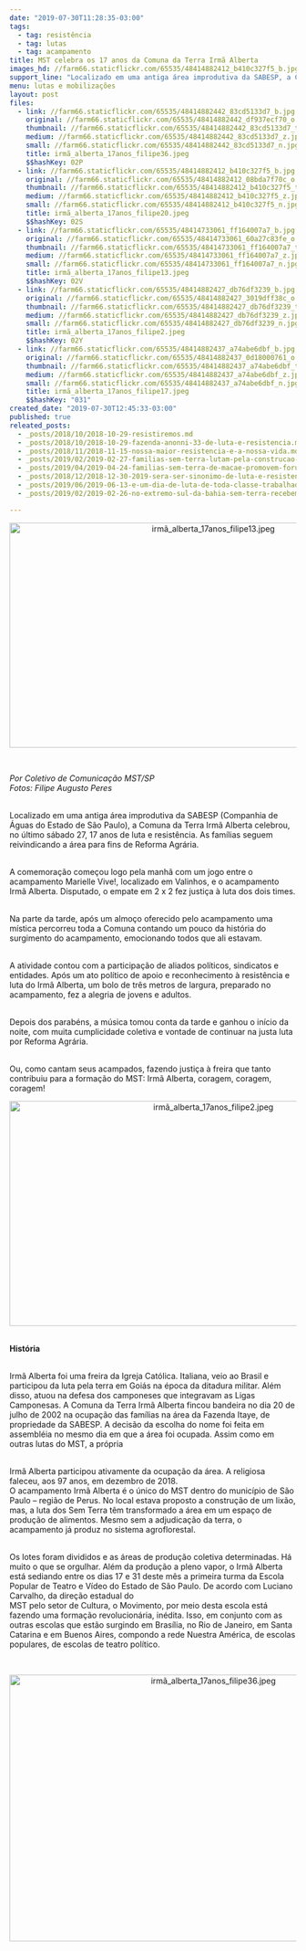 ```yaml
---
date: "2019-07-30T11:28:35-03:00"
tags:
  - tag: resistência
  - tag: lutas
  - tag: acampamento
title: MST celebra os 17 anos da Comuna da Terra Irmã Alberta
images_hd: //farm66.staticflickr.com/65535/48414882412_b410c327f5_b.jpg
support_line: "Localizado em uma antiga área improdutiva da SABESP, a Comuna da Terra Irmã Alberta celebrou, no último sábado 27, 17 anos de luta e resistência"
menu: lutas e mobilizações
layout: post
files:
  - link: //farm66.staticflickr.com/65535/48414882442_83cd5133d7_b.jpg
    original: //farm66.staticflickr.com/65535/48414882442_df937ecf70_o.jpg
    thumbnail: //farm66.staticflickr.com/65535/48414882442_83cd5133d7_t.jpg
    medium: //farm66.staticflickr.com/65535/48414882442_83cd5133d7_z.jpg
    small: //farm66.staticflickr.com/65535/48414882442_83cd5133d7_n.jpg
    title: irmã_alberta_17anos_filipe36.jpeg
    $$hashKey: 02P
  - link: //farm66.staticflickr.com/65535/48414882412_b410c327f5_b.jpg
    original: //farm66.staticflickr.com/65535/48414882412_08bda7f70c_o.jpg
    thumbnail: //farm66.staticflickr.com/65535/48414882412_b410c327f5_t.jpg
    medium: //farm66.staticflickr.com/65535/48414882412_b410c327f5_z.jpg
    small: //farm66.staticflickr.com/65535/48414882412_b410c327f5_n.jpg
    title: irmã_alberta_17anos_filipe20.jpeg
    $$hashKey: 02S
  - link: //farm66.staticflickr.com/65535/48414733061_ff164007a7_b.jpg
    original: //farm66.staticflickr.com/65535/48414733061_60a27c83fe_o.jpg
    thumbnail: //farm66.staticflickr.com/65535/48414733061_ff164007a7_t.jpg
    medium: //farm66.staticflickr.com/65535/48414733061_ff164007a7_z.jpg
    small: //farm66.staticflickr.com/65535/48414733061_ff164007a7_n.jpg
    title: irmã_alberta_17anos_filipe13.jpeg
    $$hashKey: 02V
  - link: //farm66.staticflickr.com/65535/48414882427_db76df3239_b.jpg
    original: //farm66.staticflickr.com/65535/48414882427_3019dff38c_o.jpg
    thumbnail: //farm66.staticflickr.com/65535/48414882427_db76df3239_t.jpg
    medium: //farm66.staticflickr.com/65535/48414882427_db76df3239_z.jpg
    small: //farm66.staticflickr.com/65535/48414882427_db76df3239_n.jpg
    title: irmã_alberta_17anos_filipe2.jpeg
    $$hashKey: 02Y
  - link: //farm66.staticflickr.com/65535/48414882437_a74abe6dbf_b.jpg
    original: //farm66.staticflickr.com/65535/48414882437_0d18000761_o.jpg
    thumbnail: //farm66.staticflickr.com/65535/48414882437_a74abe6dbf_t.jpg
    medium: //farm66.staticflickr.com/65535/48414882437_a74abe6dbf_z.jpg
    small: //farm66.staticflickr.com/65535/48414882437_a74abe6dbf_n.jpg
    title: irmã_alberta_17anos_filipe17.jpeg
    $$hashKey: "031"
created_date: "2019-07-30T12:45:33-03:00"
published: true
releated_posts:
  - _posts/2018/10/2018-10-29-resistiremos.md
  - _posts/2018/10/2018-10-29-fazenda-anonni-33-de-luta-e-resistencia.md
  - _posts/2018/11/2018-11-15-nossa-maior-resistencia-e-a-nossa-vida.md
  - _posts/2019/02/2019-02-27-familias-sem-terra-lutam-pela-construcao-de-unidade-pedagogica-em-macae.md
  - _posts/2019/04/2019-04-24-familias-sem-terra-de-macae-promovem-forum-municipal-de-agroecologia.md
  - _posts/2018/12/2018-12-30-2019-sera-ser-sinonimo-de-luta-e-resistencia.md
  - _posts/2019/06/2019-06-13-e-um-dia-de-luta-de-toda-classe-trabalhadora.md
  - _posts/2019/02/2019-02-26-no-extremo-sul-da-bahia-sem-terra-recebem-a-imissao-de-posse.md

---
```

<p style="text-align:center"><img alt="irmã_alberta_17anos_filipe13.jpeg" height="394" src="//farm66.staticflickr.com/65535/48414733061_ff164007a7_b.jpg" width="700" /></p>

<p>&nbsp;</p>

<p><em>Por Coletivo de Comunica&ccedil;&atilde;o MST/SP<br />
Fotos: Filipe Augusto Peres</em></p>

<p><br />
Localizado em uma antiga &aacute;rea improdutiva da SABESP (Companhia de &Aacute;guas do Estado de S&atilde;o Paulo),&nbsp;a Comuna da Terra Irm&atilde; Alberta celebrou, no &uacute;ltimo s&aacute;bado 27, 17 anos de luta e resist&ecirc;ncia. As fam&iacute;lias seguem reivindicando a &aacute;rea para fins de Reforma Agr&aacute;ria.</p>

<p><br />
A comemora&ccedil;&atilde;o come&ccedil;ou logo pela manh&atilde; com um&nbsp;jogo entre o acampamento Marielle Vive!, localizado em Valinhos, e o acampamento Irm&atilde; Alberta. Disputado, o empate em 2 x 2 fez justi&ccedil;a &agrave; luta dos dois times.</p>

<p><br />
Na parte da tarde, ap&oacute;s um almo&ccedil;o oferecido pelo acampamento uma m&iacute;stica percorreu toda a Comuna contando um pouco da hist&oacute;ria do surgimento do acampamento, emocionando todos que ali estavam.</p>

<p><br />
A atividade contou com a participa&ccedil;&atilde;o de aliados pol&iacute;ticos, sindicatos e entidades. Ap&oacute;s um ato pol&iacute;tico de apoio e reconhecimento &agrave; resist&ecirc;ncia e luta do Irm&atilde; Alberta, um bolo de tr&ecirc;s&nbsp;metros de largura, preparado no acampamento, fez a alegria de jovens e adultos.</p>

<p><br />
Depois dos parab&eacute;ns, a m&uacute;sica tomou conta da tarde e ganhou o in&iacute;cio da noite, com muita cumplicidade coletiva e vontade de continuar na&nbsp;justa luta por Reforma Agr&aacute;ria.</p>

<p><br />
Ou, como cantam seus acampados, fazendo justi&ccedil;a &agrave; freira que tanto contribuiu para a forma&ccedil;&atilde;o do MST: Irm&atilde; Alberta, coragem, coragem, coragem!</p>

<p style="text-align:center"><img alt="irmã_alberta_17anos_filipe2.jpeg" height="394" src="//farm66.staticflickr.com/65535/48414882427_db76df3239_b.jpg" width="700" /></p>

<p><br />
<strong>Hist&oacute;ria</strong></p>

<p><br />
Irm&atilde; Alberta foi uma freira da Igreja Cat&oacute;lica. Italiana, veio ao Brasil e participou da luta pela terra em Goi&aacute;s na &eacute;poca da ditadura militar. Al&eacute;m disso, atuou na defesa dos camponeses que integravam as Ligas Camponesas. A Comuna da Terra Irm&atilde; Alberta fincou bandeira no dia 20 de julho de 2002 na ocupa&ccedil;&atilde;o das fam&iacute;lias na &aacute;rea da Fazenda Itaye, de propriedade da SABESP. A decis&atilde;o da escolha do nome foi feita em assembl&eacute;ia no mesmo dia em que a &aacute;rea foi ocupada. Assim como em outras lutas do MST, a pr&oacute;pria</p>

<p><br />
Irm&atilde; Alberta participou ativamente da ocupa&ccedil;&atilde;o da &aacute;rea. A religiosa faleceu, aos 97 anos, em dezembro de 2018.<br />
O acampamento Irm&atilde; Alberta &eacute; o &uacute;nico do MST dentro do munic&iacute;pio de S&atilde;o Paulo &ndash; regi&atilde;o de Perus. No local estava proposto a constru&ccedil;&atilde;o de um lix&atilde;o, mas, a luta dos Sem Terra t&ecirc;m transformado a &aacute;rea em um espa&ccedil;o de produ&ccedil;&atilde;o de alimentos. Mesmo sem a adjudica&ccedil;&atilde;o da terra, o acampamento j&aacute; produz no sistema agroflorestal.<br />
&nbsp;</p>

<p>Os lotes foram divididos e as &aacute;reas de produ&ccedil;&atilde;o coletiva determinadas. H&aacute; muito o que se orgulhar. Al&eacute;m da produ&ccedil;&atilde;o a pleno vapor, o Irm&atilde; Alberta est&aacute; sediando entre os dias 17 e 31 deste m&ecirc;s a primeira turma da Escola Popular de Teatro e V&iacute;deo do Estado de S&atilde;o Paulo. De acordo com Luciano Carvalho, da dire&ccedil;&atilde;o estadual do<br />
MST pelo setor de Cultura, o Movimento, por meio desta escola est&aacute; fazendo uma forma&ccedil;&atilde;o revolucion&aacute;ria, in&eacute;dita. Isso, em conjunto com as outras escolas que est&atilde;o surgindo em Bras&iacute;lia, no Rio de Janeiro, em Santa Catarina e em Buenos Aires, compondo a rede Nuestra Am&eacute;rica, de escolas populares, de escolas de teatro pol&iacute;tico.</p>

<p>&nbsp;</p>

<p style="text-align:center"><img alt="irmã_alberta_17anos_filipe36.jpeg" height="467" src="//farm66.staticflickr.com/65535/48414882442_83cd5133d7_b.jpg" width="700" /></p>
